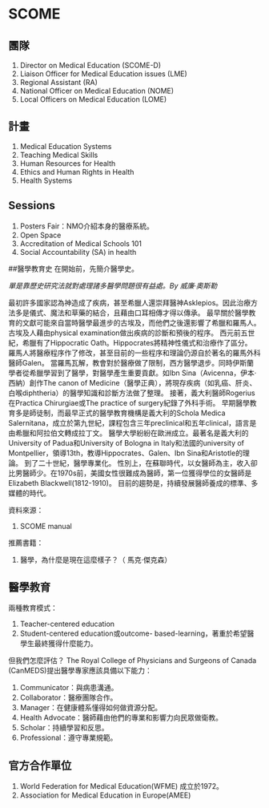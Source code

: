 # SCOME
## 團隊
1. Director on Medical Education (SCOME-D)
2. Liaison Officer for Medical Education issues (LME)
3. Regional Assistant (RA)
4. National Officer on Medical Education (NOME)
5. Local Officers on Medical Education (LOME)

## 計畫
1. Medical Education Systems
2. Teaching Medical Skills
3. Human Resources for Health
4. Ethics and Human Rights in Health
5. Health Systems

## Sessions
1. Posters Fair：NMO介紹本身的醫療系統。
2. Open Space
3. Accreditation of Medical Schools 101
4. Social Accountability (SA) in health

##醫學教育史
在開始前，先簡介醫學史。

_單是靠歷史研究法就對處理諸多醫學問題很有益處。By 威廉·奧斯勒_

最初許多國家認為神造成了疾病，甚至希臘人還崇拜醫神Asklepios。因此治療方法多是儀式、魔法和草藥的結合，且藉由口耳相傳才得以傳承。
最早關於醫學教育的文獻可能來自當時醫學最進步的古埃及，而他們之後還影響了希臘和羅馬人。古埃及人藉由physical examination做出疾病的診斷和預後的程序。
西元前五世紀，希臘有了Hippocratic Oath。Hippocrates將精神性儀式和治療作了區分。
羅馬人將醫療程序作了修改，甚至目前的一些程序和理論仍源自於著名的羅馬外科醫師Galen。
當羅馬瓦解，教會對於醫療做了限制，西方醫學退步。同時伊斯蘭學者從希臘學習到了醫學，對醫學產生重要貢獻。如Ibn Sina（Avicenna，伊本·西納）創作The canon of Medicine（醫學正典），將現存疾病（如乳癌、肝炎、白喉diphtheria）的醫學知識和診斷方法做了整理。
接著，義大利醫師Rogerius在Practica Chirurgiae或The practice of surgery紀錄了外科手術。
早期醫學教育多是師徒制，而最早正式的醫學教育機構是義大利的Schola Medica Salernitana，成立於第九世紀，課程包含三年preclinical和五年clinical，語言是由希臘和阿拉伯文轉成拉丁文。
醫學大學紛紛在歐洲成立。最著名是義大利的University of Padua和University of Bologna in Italy和法國的university of Montpellier，領導13th，教導Hippocrates、Galen、Ibn Sina和Aristotle的理論。
到了二十世紀，醫學專業化。
性別上，在蘇聯時代，以女醫師為主，收入卻比男醫師少。在1970s前，美國女性很難成為醫師，第一位獲得學位的女醫師是Elizabeth Blackwell(1812-1910)。
目前的趨勢是，持續發展醫師養成的標準、多媒體的時代。

資料來源：
1. SCOME manual

推薦書籍：
1. 醫學，為什麼是現在這麼樣子？（ 馬克‧傑克森）

## 醫學教育
兩種教育模式：
1. Teacher-centered education
2. Student-centered education或outcome- based-learning，著重於希望醫學生最終獲得什麼能力。

但我們怎麼評估？
The Royal College of Physicians and Surgeons of Canada (CanMEDS)提出醫學專家應該具備以下能力：
1. Communicator：與病患溝通。
2. Collaborator：醫療團隊合作。
3. Manager：在健康體系懂得如何做資源分配。
4. Health Advocate：醫師藉由他們的專業和影響力向民眾做衛教。
5. Scholar：持續學習和反思。
6. Professional：遵守專業規範。

## 官方合作單位
1. World Federation for Medical Education(WFME)
成立於1972。
2. Association for Medical Education in Europe(AMEE)















